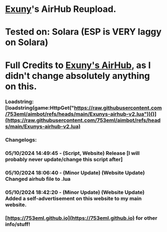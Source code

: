 # [Exuny](https://github.com/Exunys/)'s AirHub Reupload.

# Tested on: Solara (ESP is VERY laggy on Solara)

# Full Credits to [Exuny's AirHub](https://github.com/Exunys/AirHub-V2/), as I didn't change absolutely anything on this.

### Loadstring: [loadstring(game:HttpGet("https://raw.githubusercontent.com/753eml/aimbot/refs/heads/main/Exunys-airhub-v2.lua"))()](https://raw.githubusercontent.com/753eml/aimbot/refs/heads/main/Exunys-airhub-v2.lua)

### Changelogs:

### 05/10/2024 14:49:45 - (Script, Website) Release [I will probably never update/change this script after]

### 05/10/2024 18:06:40 - (Minor Update) (Website Update) Changed airhub file to .lua

### 05/10/2024 18:42:20 - (Minor Update) (Website Update) Added a self-advertisement on this website to my main website.

### [https://753eml.github.io](https://753eml.github.io) for other info/stuff!
